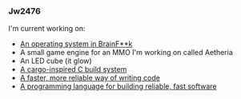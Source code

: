 ### Jw2476

I'm current working on:
- [An operating system in BrainF\*\*k](https://github.com/jw2476/fos)
- A small game engine for an MMO I'm working on called Aetheria
- An LED cube (it glow)
- [A cargo-inspired C build system](https://github.com/jw2476/teapot)
- [A faster, more reliable way of writing code](https://github.com/jw2476/ember)
- [A programming language for building reliable, fast software](https://github.com/jw2476/compass)
